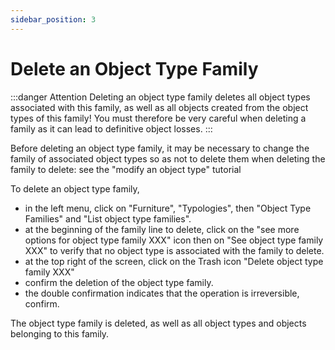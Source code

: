 ```yaml
---
sidebar_position: 3
---
```


# Delete an Object Type Family


:::danger Attention
Deleting an object type family deletes all object types associated with this family, as well as all objects created from the object types of this family! You must therefore be very careful when deleting a family as it can lead to definitive object losses.
:::

Before deleting an object type family, it may be necessary to change the family of associated object types so as not to delete them when deleting the family to delete: see the "modify an object type" tutorial

To delete an object type family,

-   in the left menu, click on "Furniture", "Typologies", then "Object Type Families" and "List object type families".
-   at the beginning of the family line to delete, click on the "see more options for object type family XXX" icon then on "See object type family XXX" to verify that no object type is associated with the family to delete.
-   at the top right of the screen, click on the Trash icon "Delete object type family XXX"
-   confirm the deletion of the object type family.
-   the double confirmation indicates that the operation is irreversible, confirm.

The object type family is deleted, as well as all object types and objects belonging to this family.